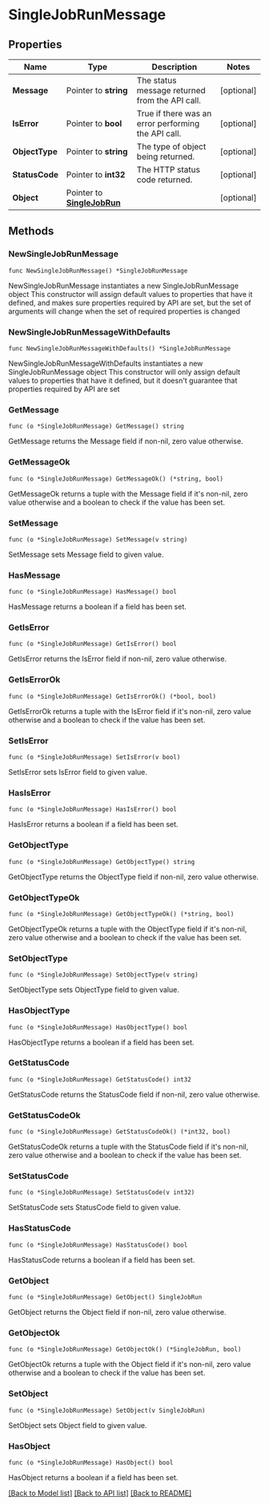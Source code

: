 # SingleJobRunMessage

## Properties

Name | Type | Description | Notes
------------ | ------------- | ------------- | -------------
**Message** | Pointer to **string** | The status message returned from the API call. | [optional] 
**IsError** | Pointer to **bool** | True if there was an error performing the API call. | [optional] 
**ObjectType** | Pointer to **string** | The type of object being returned. | [optional] 
**StatusCode** | Pointer to **int32** | The HTTP status code returned. | [optional] 
**Object** | Pointer to [**SingleJobRun**](SingleJobRun.md) |  | [optional] 

## Methods

### NewSingleJobRunMessage

`func NewSingleJobRunMessage() *SingleJobRunMessage`

NewSingleJobRunMessage instantiates a new SingleJobRunMessage object
This constructor will assign default values to properties that have it defined,
and makes sure properties required by API are set, but the set of arguments
will change when the set of required properties is changed

### NewSingleJobRunMessageWithDefaults

`func NewSingleJobRunMessageWithDefaults() *SingleJobRunMessage`

NewSingleJobRunMessageWithDefaults instantiates a new SingleJobRunMessage object
This constructor will only assign default values to properties that have it defined,
but it doesn't guarantee that properties required by API are set

### GetMessage

`func (o *SingleJobRunMessage) GetMessage() string`

GetMessage returns the Message field if non-nil, zero value otherwise.

### GetMessageOk

`func (o *SingleJobRunMessage) GetMessageOk() (*string, bool)`

GetMessageOk returns a tuple with the Message field if it's non-nil, zero value otherwise
and a boolean to check if the value has been set.

### SetMessage

`func (o *SingleJobRunMessage) SetMessage(v string)`

SetMessage sets Message field to given value.

### HasMessage

`func (o *SingleJobRunMessage) HasMessage() bool`

HasMessage returns a boolean if a field has been set.

### GetIsError

`func (o *SingleJobRunMessage) GetIsError() bool`

GetIsError returns the IsError field if non-nil, zero value otherwise.

### GetIsErrorOk

`func (o *SingleJobRunMessage) GetIsErrorOk() (*bool, bool)`

GetIsErrorOk returns a tuple with the IsError field if it's non-nil, zero value otherwise
and a boolean to check if the value has been set.

### SetIsError

`func (o *SingleJobRunMessage) SetIsError(v bool)`

SetIsError sets IsError field to given value.

### HasIsError

`func (o *SingleJobRunMessage) HasIsError() bool`

HasIsError returns a boolean if a field has been set.

### GetObjectType

`func (o *SingleJobRunMessage) GetObjectType() string`

GetObjectType returns the ObjectType field if non-nil, zero value otherwise.

### GetObjectTypeOk

`func (o *SingleJobRunMessage) GetObjectTypeOk() (*string, bool)`

GetObjectTypeOk returns a tuple with the ObjectType field if it's non-nil, zero value otherwise
and a boolean to check if the value has been set.

### SetObjectType

`func (o *SingleJobRunMessage) SetObjectType(v string)`

SetObjectType sets ObjectType field to given value.

### HasObjectType

`func (o *SingleJobRunMessage) HasObjectType() bool`

HasObjectType returns a boolean if a field has been set.

### GetStatusCode

`func (o *SingleJobRunMessage) GetStatusCode() int32`

GetStatusCode returns the StatusCode field if non-nil, zero value otherwise.

### GetStatusCodeOk

`func (o *SingleJobRunMessage) GetStatusCodeOk() (*int32, bool)`

GetStatusCodeOk returns a tuple with the StatusCode field if it's non-nil, zero value otherwise
and a boolean to check if the value has been set.

### SetStatusCode

`func (o *SingleJobRunMessage) SetStatusCode(v int32)`

SetStatusCode sets StatusCode field to given value.

### HasStatusCode

`func (o *SingleJobRunMessage) HasStatusCode() bool`

HasStatusCode returns a boolean if a field has been set.

### GetObject

`func (o *SingleJobRunMessage) GetObject() SingleJobRun`

GetObject returns the Object field if non-nil, zero value otherwise.

### GetObjectOk

`func (o *SingleJobRunMessage) GetObjectOk() (*SingleJobRun, bool)`

GetObjectOk returns a tuple with the Object field if it's non-nil, zero value otherwise
and a boolean to check if the value has been set.

### SetObject

`func (o *SingleJobRunMessage) SetObject(v SingleJobRun)`

SetObject sets Object field to given value.

### HasObject

`func (o *SingleJobRunMessage) HasObject() bool`

HasObject returns a boolean if a field has been set.


[[Back to Model list]](../README.md#documentation-for-models) [[Back to API list]](../README.md#documentation-for-api-endpoints) [[Back to README]](../README.md)



